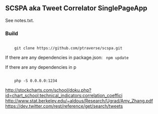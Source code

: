 ## SCSPA aka Tweet Correlator SinglePageApp ##

See notes.txt.

### Build ###
<code>
	git clone https://github.com/ptraverse/scspa.git
</code> 

If there are any dependencies in package.json:
<code>
	npm update
</code>

If there are any dependencies in p

<code>
	php -S 0.0.0.0:1234
</code>

http://stockcharts.com/school/doku.php?id=chart_school:technical_indicators:correlation_coeffici
http://www.stat.berkeley.edu/~aldous/Research/Ugrad/Amy_Zhang.pdf
https://dev.twitter.com/rest/reference/get/search/tweets